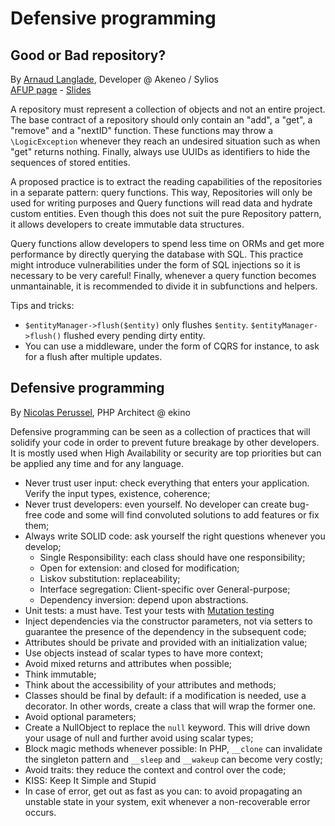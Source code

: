 # Defensive programming

## Good or Bad repository?
By [Arnaud Langlade](https://twitter.com/arnolanglade), Developer @ Akeneo / Sylios  
[AFUP page](https://afup.org/talks/2822-quelle-difference-y-a-t-il-entre-le-bon-et-le-mauvais-repository) - [Slides](https://arnolanglade.gitlab.io/bad-or-good-repository)

A repository must represent a collection of objects and not an entire project.
The base contract of a repository should only contain an "add", a "get", a "remove" and a "nextID" function.
These functions may throw a `\LogicException` whenever they reach an undesired situation such as when "get" returns nothing.
Finally, always use UUIDs as identifiers to hide the sequences of stored entities.

A proposed practice is to extract the reading capabilities of the repositories in a separate pattern: query functions.
This way, Repositories will only be used for writing purposes and Query functions will read data and hydrate custom entities.
Even though this does not suit the pure Repository pattern, it allows developers to create immutable data structures.

Query functions allow developers to spend less time on ORMs and get more performance by directly querying the database with SQL.
This practice might introduce vulnerabilities under the form of SQL injections so it is necessary to be very careful!
Finally, whenever a query function becomes unmantainable, it is recommended to divide it in subfunctions and helpers.

Tips and tricks:
- `$entityManager->flush($entity)` only flushes `$entity`. `$entityManager->flush()` flushed every pending dirty entity.
- You can use a middleware, under the form of CQRS for instance, to ask for a flush after multiple updates.

## Defensive programming
By [Nicolas Perussel](https://twitter.com/mamoot64), PHP Architect @ ekino

Defensive programming can be seen as a collection of practices that will solidify your code in order to prevent future breakage by other developers.
It is mostly used when High Availability or security are top priorities but can be applied any time and for any language.

- Never trust user input: check everything that enters your application. Verify the input types, existence, coherence;
- Never trust developers: even yourself. No developer can create bug-free code and some will find convoluted solutions to add features or fix them;
- Always write SOLID code: ask yourself the right questions whenever you develop;
  - Single Responsibility: each class should have one responsibility;
  - Open for extension: and closed for modification;
  - Liskov substitution: replaceability;
  - Interface segregation: Client-specific over General-purpose;
  - Dependency inversion: depend upon abstractions.
- Unit tests: a must have. Test your tests with [Mutation testing](https://en.wikipedia.org/wiki/Mutation_testing)
- Inject dependencies via the constructor parameters, not via setters to guarantee the presence of the dependency in the subsequent code;
- Attributes should be private and provided with an initialization value;
- Use objects instead of scalar types to have more context;
- Avoid mixed returns and attributes when possible;
- Think immutable;
- Think about the accessibility of your attributes and methods;
- Classes should be final by default: if a modification is needed, use a decorator.
In other words, create a class that will wrap the former one.
- Avoid optional parameters;
- Create a NullObject to replace the `null` keyword.
This will drive down your usage of null and further avoid using scalar types;
- Block magic methods whenever possible: In PHP, `__clone` can invalidate the singleton pattern and `__sleep` and `__wakeup` can become very costly;
- Avoid traits: they reduce the context and control over the code;
- KISS: Keep It Simple and Stupid
- In case of error, get out as fast as you can: to avoid propagating an unstable state in your system, exit whenever a non-recoverable error occurs.
